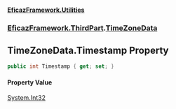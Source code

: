 #### [EficazFramework.Utilities](EficazFrameworkUtilities.md 'EficazFramework Utilities')
### [EficazFramework.ThirdPart](EficazFrameworkUtilities.md#EficazFramework.ThirdPart 'EficazFramework.ThirdPart').[TimeZoneData](EficazFramework.ThirdPart/TimeZoneData.md 'EficazFramework.ThirdPart.TimeZoneData')

## TimeZoneData.Timestamp Property

```csharp
public int Timestamp { get; set; }
```

#### Property Value
[System.Int32](https://docs.microsoft.com/en-us/dotnet/api/System.Int32 'System.Int32')